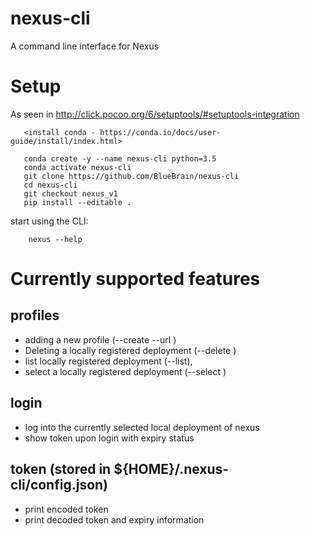 # nexus-cli
A command line interface for Nexus

# Setup

As seen in http://click.pocoo.org/6/setuptools/#setuptools-integration
```
   <install conda - https://conda.io/docs/user-guide/install/index.html>

   conda create -y --name nexus-cli python=3.5
   conda activate nexus-cli
   git clone https://github.com/BlueBrain/nexus-cli
   cd nexus-cli
   git checkout nexus_v1
   pip install --editable .
```

start using the CLI:
```
    nexus --help
```

# Currently supported features

## profiles
* adding a new profile (--create <name> --url <URL>)
* Deleting a locally registered deployment (--delete <name>)
* list locally registered deployment (--list), 
* select a locally registered deployment (--select <name>)

## login
* log into the currently selected local deployment of nexus
* show token upon login with expiry status

## token (stored in ${HOME}/.nexus-cli/config.json)
* print encoded token
* print decoded token and expiry information
